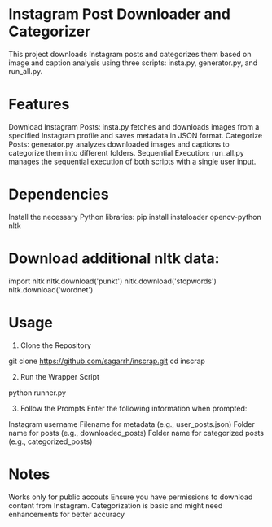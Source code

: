 # Instagram Post Downloader and Categorizer
This project downloads Instagram posts and categorizes them based on image and caption analysis using three scripts: insta.py, generator.py, and run_all.py.

# Features
Download Instagram Posts: insta.py fetches and downloads images from a specified Instagram profile and saves metadata in JSON format.
Categorize Posts: generator.py analyzes downloaded images and captions to categorize them into different folders.
Sequential Execution: run_all.py manages the sequential execution of both scripts with a single user input.
# Dependencies
Install the necessary Python libraries:
pip install instaloader opencv-python nltk

# Download additional nltk data:

import nltk
nltk.download('punkt')
nltk.download('stopwords')
nltk.download('wordnet')
# Usage
1. Clone the Repository

git clone https://github.com/sagarrh/inscrap.git
cd inscrap

2. Run the Wrapper Script

python runner.py

3. Follow the Prompts
Enter the following information when prompted:

Instagram username
Filename for metadata (e.g., user_posts.json)
Folder name for posts (e.g., downloaded_posts)
Folder name for categorized posts (e.g., categorized_posts)
# Notes
Works only for public accouts
Ensure you have permissions to download content from Instagram.
Categorization is basic and might need enhancements for better accuracy
